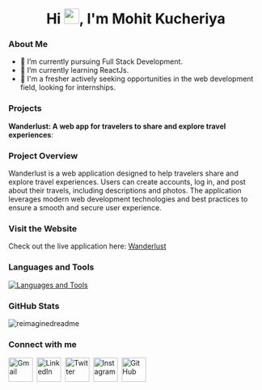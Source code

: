 <h1 align="center">Hi  <img src="https://user-images.githubusercontent.com/39955420/147578264-bae0526c-028a-49d2-8af8-d08bb4edbd2a.gif" height="30" width="30">, I'm Mohit Kucheriya</h1>

### About Me

- 🔭 I’m currently pursuing Full Stack Development.
- 🌱 I’m currently learning ReactJs.
- 💼 I'm a fresher actively seeking opportunities in the web development field, looking for internships.

### Projects

 **Wanderlust: A web app for travelers to share and explore travel experiences**:
 ### Project Overview

Wanderlust is a web application designed to help travelers share and explore travel experiences. Users can create accounts, log in, and post about their travels, including descriptions and photos. The application leverages modern web development technologies and best practices to ensure a smooth and secure user experience.

### Visit the Website

Check out the live application here: [Wanderlust](https://wanderlust-srtn.onrender.com/listings)

### Languages and Tools

<p align="left">
  <a href="https://skillicons.dev">
    <img src="https://skillicons.dev/icons?i=html,css,bootstrap,js,express,nodejs,mongodb,react,redux,git,github" alt="Languages and Tools"/>
  </a>
</p>

### GitHub Stats

<img src="https://myreadme.vercel.app/api/embed/Mohit-Kucheriya?panels=userstatistics,toprepositories,toplanguages,commitgraph" alt="reimaginedreadme" />

### Connect with me


[<img src="https://skillicons.dev/icons?i=gmail" alt="Gmail" width="48">](mailto:kucheriyamohit@gmail.com)&nbsp;
[<img src="https://skillicons.dev/icons?i=linkedin" alt="LinkedIn" width="48">](https://www.linkedin.com/in/mohit-kucheriya-77998924a/)&nbsp; 
[<img src="https://skillicons.dev/icons?i=twitter" alt="Twitter" width="48">](https://x.com/MohitKucheriya)&nbsp; 
[<img src="https://skillicons.dev/icons?i=instagram" alt="Instagram" width="48">](https://www.instagram.com/pisuuu_4022/?next=%2F)&nbsp; 
[<img src="https://skillicons.dev/icons?i=github" alt="GitHub" width="48">](https://github.com/Mohit-Kucheriya)












